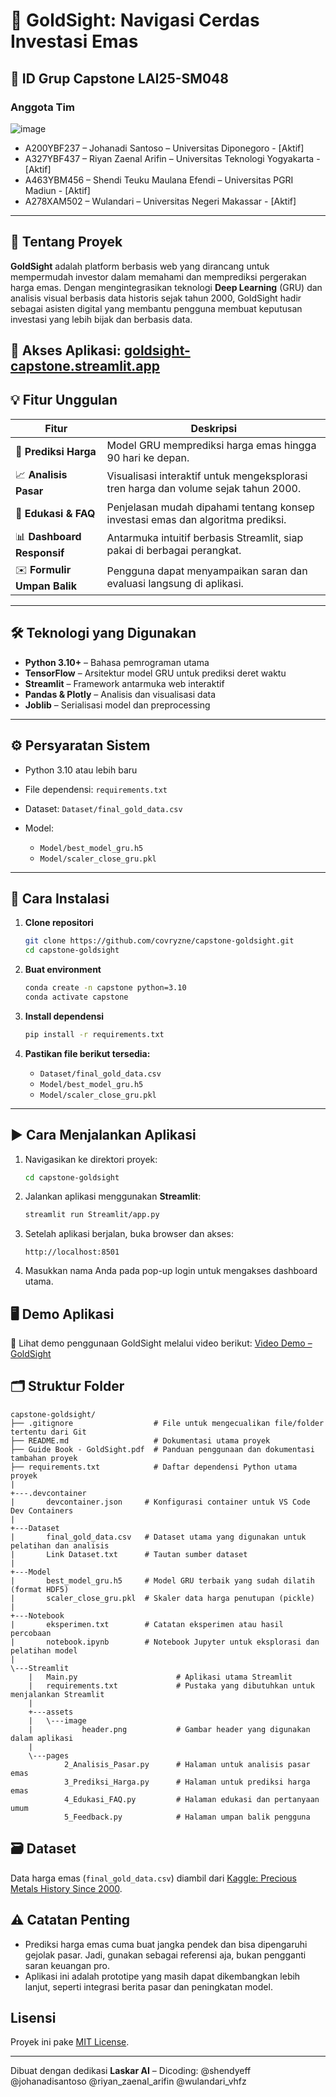 # 🌟 GoldSight: Navigasi Cerdas Investasi Emas
## 📌 ID Grup Capstone LAI25-SM048
### Anggota Tim
![image](https://github.com/user-attachments/assets/ece0cda1-75ef-4251-b5cb-dca032e11e11)

* A200YBF237 – Johanadi Santoso – Universitas Diponegoro - [Aktif]
* A327YBF437 – Riyan Zaenal Arifin  – Universitas Teknologi Yogyakarta - [Aktif]
* A463YBM456 – Shendi Teuku Maulana Efendi – Universitas PGRI Madiun - [Aktif]
* A278XAM502 – Wulandari – Universitas Negeri Makassar - [Aktif]
---
## 🚀 Tentang Proyek

**GoldSight** adalah platform berbasis web yang dirancang untuk mempermudah investor dalam memahami dan memprediksi pergerakan harga emas. Dengan mengintegrasikan teknologi **Deep Learning** (GRU) dan analisis visual berbasis data historis sejak tahun 2000, GoldSight hadir sebagai asisten digital yang membantu pengguna membuat keputusan investasi yang lebih bijak dan berbasis data.

🔗 **Akses Aplikasi:** [goldsight-capstone.streamlit.app](https://goldsight-capstone.streamlit.app/)
---

## 💡 Fitur Unggulan

| Fitur                       | Deskripsi                                                                           |
| --------------------------- | ----------------------------------------------------------------------------------- |
| 🔮 **Prediksi Harga**       | Model GRU memprediksi harga emas hingga 90 hari ke depan.                           |
| 📈 **Analisis Pasar**       | Visualisasi interaktif untuk mengeksplorasi tren harga dan volume sejak tahun 2000. |
| 🧠 **Edukasi & FAQ**        | Penjelasan mudah dipahami tentang konsep investasi emas dan algoritma prediksi.     |
| 📊 **Dashboard Responsif**  | Antarmuka intuitif berbasis Streamlit, siap pakai di berbagai perangkat.            |
| ✉️ **Formulir Umpan Balik** | Pengguna dapat menyampaikan saran dan evaluasi langsung di aplikasi.                |

---

## 🛠️ Teknologi yang Digunakan

* **Python 3.10+** – Bahasa pemrograman utama
* **TensorFlow** – Arsitektur model GRU untuk prediksi deret waktu
* **Streamlit** – Framework antarmuka web interaktif
* **Pandas & Plotly** – Analisis dan visualisasi data
* **Joblib** – Serialisasi model dan preprocessing

---

## ⚙️ Persyaratan Sistem

* Python 3.10 atau lebih baru
* File dependensi: `requirements.txt`
* Dataset: `Dataset/final_gold_data.csv`
* Model:

  * `Model/best_model_gru.h5`
  * `Model/scaler_close_gru.pkl`

---

## 🔧 Cara Instalasi

1. **Clone repositori**

   ```bash
   git clone https://github.com/covryzne/capstone-goldsight.git
   cd capstone-goldsight
   ```

2. **Buat environment**

   ```bash
   conda create -n capstone python=3.10
   conda activate capstone
   ```

3. **Install dependensi**

   ```bash
   pip install -r requirements.txt
   ```

4. **Pastikan file berikut tersedia:**

   * `Dataset/final_gold_data.csv`
   * `Model/best_model_gru.h5`
   * `Model/scaler_close_gru.pkl`

---

## ▶️ Cara Menjalankan Aplikasi

1. Navigasikan ke direktori proyek:

   ```bash
   cd capstone-goldsight
   ```

2. Jalankan aplikasi menggunakan **Streamlit**:

   ```bash
   streamlit run Streamlit/app.py
   ```

3. Setelah aplikasi berjalan, buka browser dan akses:

   ```
   http://localhost:8501
   ```

4. Masukkan nama Anda pada pop-up login untuk mengakses dashboard utama.

## 🖥️ Demo Aplikasi

👀 Lihat demo penggunaan GoldSight melalui video berikut:
[ Video Demo – GoldSight](https://youtu.be/JRZK79Xvuws)

## 🗂️ Struktur Folder
```
capstone-goldsight/
├── .gitignore                  # File untuk mengecualikan file/folder tertentu dari Git
├── README.md                   # Dokumentasi utama proyek
├── Guide Book - GoldSight.pdf  # Panduan penggunaan dan dokumentasi tambahan proyek
├── requirements.txt            # Daftar dependensi Python utama proyek
|
+---.devcontainer
|       devcontainer.json     # Konfigurasi container untuk VS Code Dev Containers
|
+---Dataset
|       final_gold_data.csv   # Dataset utama yang digunakan untuk pelatihan dan analisis
|       Link Dataset.txt      # Tautan sumber dataset
|
+---Model
|       best_model_gru.h5     # Model GRU terbaik yang sudah dilatih (format HDF5)
|       scaler_close_gru.pkl  # Skaler data harga penutupan (pickle)
|
+---Notebook
|       eksperimen.txt        # Catatan eksperimen atau hasil percobaan
|       notebook.ipynb        # Notebook Jupyter untuk eksplorasi dan pelatihan model
|
\---Streamlit
    |   Main.py                      # Aplikasi utama Streamlit
    |   requirements.txt             # Pustaka yang dibutuhkan untuk menjalankan Streamlit
    |
    +---assets
    |   \---image
    |           header.png           # Gambar header yang digunakan dalam aplikasi
    |
    \---pages
            2_Analisis_Pasar.py      # Halaman untuk analisis pasar emas
            3_Prediksi_Harga.py      # Halaman untuk prediksi harga emas
            4_Edukasi_FAQ.py         # Halaman edukasi dan pertanyaan umum
            5_Feedback.py            # Halaman umpan balik pengguna
```

## 🗃️ Dataset
Data harga emas (`final_gold_data.csv`) diambil dari [Kaggle: Precious Metals History Since 2000](https://www.kaggle.com/datasets/romanfonel/precious-metals-history-since-2000-with-news).

## ⚠️ Catatan Penting
- Prediksi harga emas cuma buat jangka pendek dan bisa dipengaruhi gejolak pasar. Jadi, gunakan sebagai referensi aja, bukan pengganti saran keuangan pro.
- Aplikasi ini adalah prototipe yang masih dapat dikembangkan lebih lanjut, seperti integrasi berita pasar dan peningkatan model.

## Lisensi
Proyek ini pake [MIT License](LICENSE).

---
Dibuat dengan dedikasi **Laskar AI** – Dicoding: @shendyeff @johanadisantoso @riyan_zaenal_arifin @wulandari_vhfz


